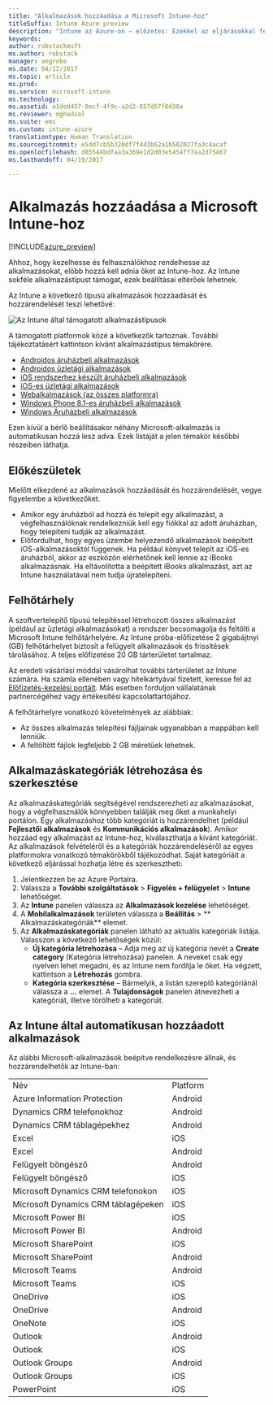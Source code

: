 ```yaml
---
title: "Alkalmazások hozzáadása a Microsoft Intune-hoz"
titleSuffix: Intune Azure preview
description: "Intune az Azure-on – előzetes: Ezekkel az eljárásokkal felveheti az alkalmazásokat az Intune-ba, hogy készen álljanak a felhasználókhoz és eszközökhöz való hozzárendelésre. "
keywords: 
author: robstackmsft
ms.author: robstack
manager: angrobe
ms.date: 04/12/2017
ms.topic: article
ms.prod: 
ms.service: microsoft-intune
ms.technology: 
ms.assetid: a1ded457-0ecf-4f9c-a2d2-857d57f8d30a
ms.reviewer: mghadial
ms.suite: ems
ms.custom: intune-azure
translationtype: Human Translation
ms.sourcegitcommit: e5dd7cb5b320df7f443b52a1b502027fa3c4acaf
ms.openlocfilehash: d85544bdfaa3a369e1d2d03e5454ff7aa2d75467
ms.lasthandoff: 04/19/2017

---
```


# <a name="how-to-add-an-app-to-microsoft-intune"></a>Alkalmazás hozzáadása a Microsoft Intune-hoz

[!INCLUDE[azure_preview](../includes/azure_preview.md)]

Ahhoz, hogy kezelhesse és felhasználókhoz rendelhesse az alkalmazásokat, előbb hozzá kell adnia őket az Intune-hoz. Az Intune sokféle alkalmazástípust támogat, ezek beállításai eltérőek lehetnek.

Az Intune a következő típusú alkalmazások hozzáadását és hozzárendelését teszi lehetővé:

![Az Intune által támogatott alkalmazástípusok](./media/app-types.png)

A támogatott platformok közé a következők tartoznak. További tájékoztatásért kattintson kívánt alkalmazástípus témakörére.

- [Androidos áruházbeli alkalmazások](/intune-azure/manage-apps/android-store-app)
- [Androidos üzletági alkalmazások](/intune-azure/manage-apps/android-lob-app)
- [iOS rendszerhez készült áruházbeli alkalmazások](/intune-azure/manage-apps/ios-store-app)
- [iOS-es üzletági alkalmazások](/intune-azure/manage-apps/ios-lob-app)
- [Webalkalmazások (az összes platformra)](/intune-azure/manage-apps/web-app)
- [Windows Phone 8.1-es áruházbeli alkalmazások](/intune-azure/manage-apps/windows-phone-8-1-store-app)
- [Windows Áruházbeli alkalmazások](/intune-azure/manage-apps/windows-store-app)

Ezen kívül a bérlő beállításakor néhány Microsoft-alkalmazás is automatikusan hozzá lesz adva. Ezek listáját a jelen témakör későbbi részeiben láthatja.

## <a name="before-you-start"></a>Előkészületek

Mielőtt elkezdené az alkalmazások hozzáadását és hozzárendelését, vegye figyelembe a következőket.

- Amikor egy áruházból ad hozzá és telepít egy alkalmazást, a végfelhasználóknak rendelkezniük kell egy fiókkal az adott áruházban, hogy telepíteni tudják az alkalmazást.
- Előfordulhat, hogy egyes üzembe helyezendő alkalmazások beépített iOS-alkalmazásoktól függenek. Ha például könyvet telepít az iOS-es áruházból, akkor az eszközön elérhetőnek kell lennie az iBooks alkalmazásnak. Ha eltávolította a beépített iBooks alkalmazást, azt az Intune használatával nem tudja újratelepíteni.

## <a name="cloud-storage-space"></a>Felhőtárhely
A szoftvertelepítő típusú telepítéssel létrehozott összes alkalmazást (például az üzletági alkalmazásokat) a rendszer becsomagolja és feltölti a Microsoft Intune felhőtárhelyére. Az Intune próba-előfizetése 2 gigabájtnyi (GB) felhőtárhelyet biztosít a felügyelt alkalmazások és frissítések tárolásához. A teljes előfizetése 20 GB tárterületet tartalmaz.

Az eredeti vásárlási móddal vásárolhat további tárterületet az Intune számára.  Ha számla ellenében vagy hitelkártyával fizetett, keresse fel az [Előfizetés-kezelési portált](https://portal.office.com/adminportal/home?switchtomodern=true#/subscriptions).  Más esetben forduljon vállalatának partnercégéhez vagy értékesítési kapcsolattartójához.

A felhőtárhelyre vonatkozó követelmények az alábbiak:

-   Az összes alkalmazás telepítési fájljainak ugyanabban a mappában kell lenniük.
-   A feltöltött fájlok legfeljebb 2 GB méretűek lehetnek.

## <a name="how-to-create-and-edit-categories-for-apps"></a>Alkalmazáskategóriák létrehozása és szerkesztése

Az alkalmazáskategóriák segítségével rendszerezheti az alkalmazásokat, hogy a végfelhasználók könnyebben találják meg őket a munkahelyi portálon. Egy alkalmazáshoz több kategóriát is hozzárendelhet (például **Fejlesztői alkalmazások** és **Kommunikációs alkalmazások**).
Amikor hozzáad egy alkalmazást az Intune-hoz, kiválaszthatja a kívánt kategóriát. Az alkalmazások felvételéről és a kategóriák hozzárendeléséről az egyes platformokra vonatkozó témakörökből tájékozódhat. Saját kategóriáit a következő eljárással hozhatja létre és szerkesztheti:

1. Jelentkezzen be az Azure Portalra.
2. Válassza a **További szolgáltatások** > **Figyelés + felügyelet** > **Intune** lehetőséget.
3. Az **Intune** panelen válassza az **Alkalmazások kezelése** lehetőséget.
4. A **Mobilalkalmazások** területen válassza a **Beállítás** > **	Alkalmazáskategóriák** elemet.
5. Az **Alkalmazáskategóriák** panelen látható az aktuális kategóriák listája. Válasszon a következő lehetőségek közül:
    - **Új kategória létrehozása** – Adja meg az új kategória nevét a **Create category** (Kategória létrehozása) panelen. A neveket csak egy nyelven lehet megadni, és az Intune nem fordítja le őket. Ha végzett, kattintson a **Létrehozás** gombra.
    - **Kategória szerkesztése** – Bármelyik, a listán szereplő kategóriánál válassza a **...** elemet. A **Tulajdonságok** panelen átnevezheti a kategóriát, illetve törölheti a kategóriát.


## <a name="apps-added-automatically-by-intune"></a>Az Intune által automatikusan hozzáadott alkalmazások

Az alábbi Microsoft-alkalmazások beépítve rendelkezésre állnak, és hozzárendelhetők az Intune-ban:

|||
|-|-|
|Név|Platform|Alkalmazás típusa|
|Azure Information Protection|Android|Felügyelt Android Áruházbeli alkalmazás|
|Dynamics CRM telefonokhoz|Android|Felügyelt Android Áruházbeli alkalmazás|
|Dynamics CRM táblagépekhez|Android|Felügyelt Android Áruházbeli alkalmazás|
|Excel|iOS|Felügyelt iOS Store-alkalmazás|
|Excel|Android|Felügyelt Android Áruházbeli alkalmazás|
|Felügyelt böngésző|Android|Felügyelt Android Áruházbeli alkalmazás|
|Felügyelt böngésző|iOS|Felügyelt iOS Store-alkalmazás|
|Microsoft Dynamics CRM telefonokon|iOS|Felügyelt iOS Store-alkalmazás|
|Microsoft Dynamics CRM táblagépeken|iOS|Felügyelt iOS Store-alkalmazás|
|Microsoft Power BI|iOS|Felügyelt iOS Store-alkalmazás|
|Microsoft Power BI|Android|Felügyelt Android Áruházbeli alkalmazás|
|Microsoft SharePoint|iOS|Felügyelt iOS Store-alkalmazás|
|Microsoft SharePoint|Android|Felügyelt Android Áruházbeli alkalmazás|
|Microsoft Teams|Android|Felügyelt Android Áruházbeli alkalmazás|
|Microsoft Teams|iOS|Felügyelt iOS Store-alkalmazás|
|OneDrive|iOS|Felügyelt iOS Store-alkalmazás|
|OneDrive|Android|Felügyelt Android Áruházbeli alkalmazás|
|OneNote|iOS|Felügyelt iOS Store-alkalmazás|
|Outlook|Android|Felügyelt Android Áruházbeli alkalmazás|
|Outlook|iOS|Felügyelt iOS Store-alkalmazás|
|Outlook Groups|Android|Felügyelt Android Áruházbeli alkalmazás|
|Outlook Groups|iOS|Felügyelt iOS Store-alkalmazás|
|PowerPoint|iOS|Felügyelt iOS Store-alkalmazás|


